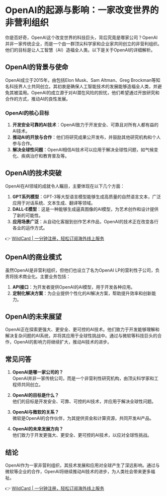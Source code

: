 # OpenAI的起源与影响：一家改变世界的非营利组织

你是否好奇，OpenAI这个改变世界的科技巨头，背后究竟是哪家公司？OpenAI并非一家传统企业，而是一个由一群顶尖科学家和企业家共同创立的非营利组织。他们的目标是让人工智慧（AI）造福全人类。以下是关于OpenAI的详细解析。

## OpenAI的背景与使命

OpenAI成立于2015年，由包括Elon Musk、Sam Altman、Greg Brockman等知名科技界人士共同创立。其初衷是确保人工智能技术的发展能够造福全人类，并避免其被滥用。OpenAI的成立源于对AI潜在风险的担忧，他们希望通过开放研究和合作的方式，推动AI的良性发展。

### OpenAI的核心目标

1. **开发安全可靠的AI技术**：OpenAI致力于开发安全、可靠且对所有人都有益的AI技术。
2. **推动AI的开放与合作**：他们将研究成果公开发布，并鼓励其他研究机构和个人参与合作。
3. **解决全球性问题**：OpenAI相信AI技术可以应用于解决全球性问题，如气候变化、疾病治疗和教育普及等。

## OpenAI的技术突破

OpenAI在AI领域的成就令人瞩目，主要体现在以下几个方面：

1. **GPT系列模型**：GPT-3等大型语言模型能够生成高质量的自然语言文本，广泛应用于对话系统、文本生成、翻译等领域。
2. **DALL-E模型**：这是一种能够生成逼真图像的AI模型，为艺术创作和设计提供了新的可能性。
3. **应用场景广泛**：从自动化客服到创作艺术作品，OpenAI的技术正在改变各行各业的运作方式。

👉 [WildCard | 一分钟注册，轻松订阅海外线上服务](https://bbtdd.com/WildCard)

## OpenAI的商业模式

虽然OpenAI是非营利组织，但他们也设立了名为OpenAI LP的营利性子公司，负责将技术商业化。主要业务包括：

1. **API接口**：为开发者提供OpenAI的AI模型，用于开发各种应用。
2. **定制化解决方案**：为企业提供个性化的AI解决方案，帮助提升效率和创新能力。

## OpenAI的未来展望

OpenAI正在探索更强大、更安全、更可控的AI技术。他们致力于开发能够理解和解决复杂问题的AI系统，并将其应用于全球性挑战中。通过与微软等科技巨头的合作，OpenAI的影响力将继续扩大，推动AI技术的进步。

## 常见问答

1. **OpenAI是哪一家公司的？**  
   OpenAI并非一家传统公司，而是一个非营利性研究机构，由顶尖科学家和工程师共同创立。

2. **OpenAI的目标是什么？**  
   他们的目标是开发安全、可靠、可控的AI技术，并应用于解决全球性问题。

3. **OpenAI与微软的关系？**  
   微软是OpenAI的合作伙伴，为其提供资金和计算资源，共同开发AI产品。

4. **OpenAI的未来发展方向？**  
   他们致力于开发更强大、更安全、更可控的AI技术，以应对全球性挑战。

## 结论

OpenAI作为一家非营利组织，其技术发展和应用对全球产生了深远影响。通过与微软等企业的合作，OpenAI将继续推动AI技术的进步，为人类社会带来更多福祉。

👉 [WildCard | 一分钟注册，轻松订阅海外线上服务](https://bbtdd.com/WildCard)